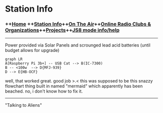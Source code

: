 # Station Info
### ++[Home](index.md) ++[Station Info](station.md)++[On The Air](ontheair.md)++[Online Radio Clubs & Organizations](clubs.md)++[Projects](projects.md)++[JS8 mode info/help](js8help.md)
---
Power provided via Solar Panels and scrounged lead acid batteries 
(until budget allows for upgrade)
```mermaid
graph LR
A[Raspberry Pi 3b+] -- USB Cat --> B(IC-7300)
B -- <100w  --> D{MFJ-939}
D --> E{HB-OCF}
```
well, that worked great. good job >.< 
this was supposed to be this snazzy flowchart thing built in named "mermaid" which apparently has been beached.  no, i don't know how to fix it. 

---
  "Talking to Aliens" 
<!--stackedit_data:
eyJoaXN0b3J5IjpbMTU0NjM2NTc0NywxOTgzOTY4MzMzLC0xNj
gzMjM2NDkzLDIwMDc5NTY3NzZdfQ==
-->